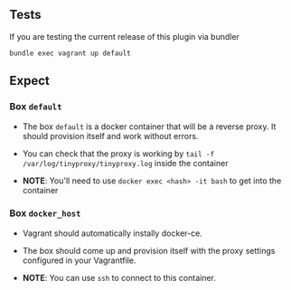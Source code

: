 Tests
-----

If you are testing the current release of this plugin via bundler

```
bundle exec vagrant up default
```

## Expect


### Box `default`

  - The box `default` is a docker container that will be a reverse
    proxy. It should provision itself and work without errors.

  - You can check that the proxy is working by
    `tail -f /var/log/tinyproxy/tinyproxy.log` inside the container

  - **NOTE**: You'll need to use `docker exec <hash> -it bash` to get into the container


### Box `docker_host`

  - Vagrant should automatically instally docker-ce.
  - The box should come up and provision itself with the proxy settings
    configured in your Vagrantfile.


  - **NOTE**: You can use `ssh` to connect to this container.
